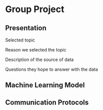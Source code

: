 # Group Project

## Presentation
Selected topic

Reason we selected the topic

Description of the source of data

Questions they hope to answer with the data

## Machine Learning Model

## Communication Protocols

